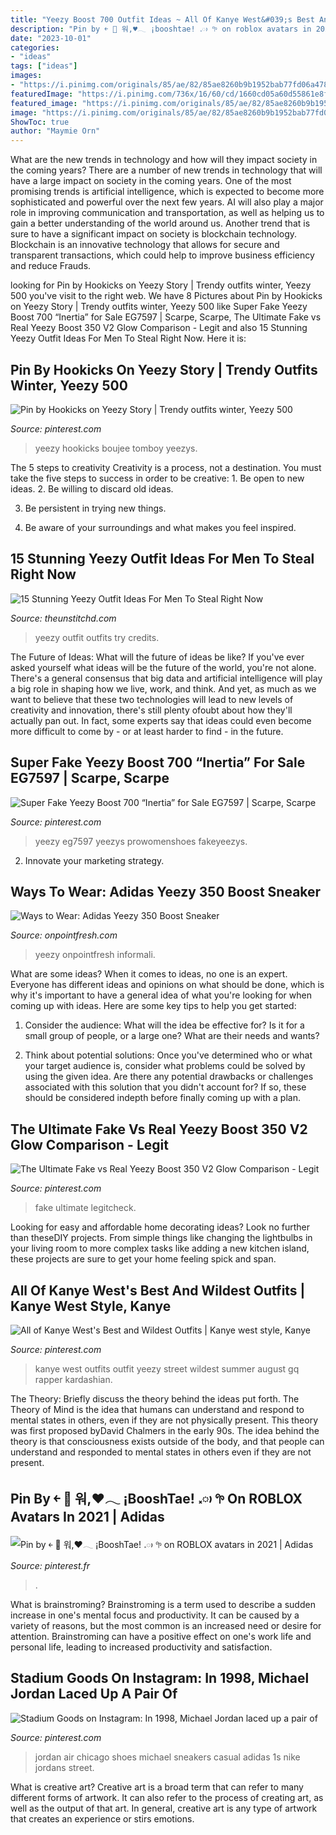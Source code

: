 ```yaml
---
title: "Yeezy Boost 700 Outfit Ideas ~ All Of Kanye West&#039;s Best And Wildest Outfits"
description: "Pin by ￩ 🔌 워,♥︎𓂃 ¡booshtae! 𝅃ᰥ 𖧧 on roblox avatars in 2021"
date: "2023-10-01"
categories:
- "ideas"
tags: ["ideas"]
images:
- "https://i.pinimg.com/originals/85/ae/82/85ae8260b9b1952bab77fd06a478d747.jpg"
featuredImage: "https://i.pinimg.com/736x/16/60/cd/1660cd05a60d55861e8f3805a9af5210.jpg"
featured_image: "https://i.pinimg.com/originals/85/ae/82/85ae8260b9b1952bab77fd06a478d747.jpg"
image: "https://i.pinimg.com/originals/85/ae/82/85ae8260b9b1952bab77fd06a478d747.jpg"
ShowToc: true
author: "Maymie Orn"
---
```



What are the new trends in technology and how will they impact society in the coming years?
There are a number of new trends in technology that will have a large impact on society in the coming years. One of the most promising trends is artificial intelligence, which is expected to become more sophisticated and powerful over the next few years. AI will also play a major role in improving communication and transportation, as well as helping us to gain a better understanding of the world around us. Another trend that is sure to have a significant impact on society is blockchain technology. Blockchain is an innovative technology that allows for secure and transparent transactions, which could help to improve business efficiency and reduce Frauds.

	

		
looking for Pin by Hookicks on Yeezy Story | Trendy outfits winter, Yeezy 500 you've visit to the right web. We have 8 Pictures about Pin by Hookicks on Yeezy Story | Trendy outfits winter, Yeezy 500 like Super Fake Yeezy Boost 700 “Inertia” for Sale EG7597 | Scarpe, Scarpe, The Ultimate Fake vs Real Yeezy Boost 350 V2 Glow Comparison - Legit and also 15 Stunning Yeezy Outfit Ideas For Men To Steal Right Now. Here it is:
		
    
## Pin By Hookicks On Yeezy Story | Trendy Outfits Winter, Yeezy 500

<img loading=lazy src="https://i.pinimg.com/originals/85/ae/82/85ae8260b9b1952bab77fd06a478d747.jpg" onerror="this.onerror=null;this.src='https://tse2.mm.bing.net/th?id=OIP.D3QsOUenwY8TrHPWWTxvGwHaHk&amp;pid=15.1';" alt="Pin by Hookicks on Yeezy Story | Trendy outfits winter, Yeezy 500">

_Source: pinterest.com_

>yeezy hookicks boujee tomboy yeezys. 

	

The 5 steps to creativity
Creativity is a process, not a destination. You must take the five steps to success in order to be creative: 1. Be open to new ideas.
2. Be willing to discard old ideas.

3. Be persistent in trying new things.

4. Be aware of your surroundings and what makes you feel inspired.


    
## 15 Stunning Yeezy Outfit Ideas For Men To Steal Right Now

<img loading=lazy src="https://i2.wp.com/www.theunstitchd.com/wp-content/uploads/2018/07/Yeezy-Outfits-Ideas-For-Men-To-Try.jpg?fit=525%2C1196" onerror="this.onerror=null;this.src='https://tse1.mm.bing.net/th?id=OIP.FzwdTxPSZdpTJywY5yTitQHaQ3&amp;pid=15.1';" alt="15 Stunning Yeezy Outfit Ideas For Men To Steal Right Now">

_Source: theunstitchd.com_

>yeezy outfit outfits try credits. 

	

The Future of Ideas: What will the future of ideas be like?
If you've ever asked yourself what ideas will be the future of the world, you're not alone. There's a general consensus that big data and artificial intelligence will play a big role in shaping how we live, work, and think. And yet, as much as we want to believe that these two technologies will lead to new levels of creativity and innovation, there's still plenty ofoubt about how they'll actually pan out. In fact, some experts say that ideas could even become more difficult to come by - or at least harder to find - in the future.

    
## Super Fake Yeezy Boost 700 “Inertia” For Sale EG7597 | Scarpe, Scarpe

<img loading=lazy src="https://i.pinimg.com/736x/d2/5f/a9/d25fa9fc85af83bed87f9f6901be23fe.jpg" onerror="this.onerror=null;this.src='https://tse4.mm.bing.net/th?id=OIP.CxNFh8dtaZkUKcm_Gfd4WQHaJ3&amp;pid=15.1';" alt="Super Fake Yeezy Boost 700 “Inertia” for Sale EG7597 | Scarpe, Scarpe">

_Source: pinterest.com_

>yeezy eg7597 yeezys prowomenshoes fakeyeezys. 

	

2. Innovate your marketing strategy.

    
## Ways To Wear: Adidas Yeezy 350 Boost Sneaker

<img loading=lazy src="https://onpointfresh.com/wp-content/uploads/2016/03/CWt3stfXAAAN6Eb-580x580.jpg" onerror="this.onerror=null;this.src='https://tse4.mm.bing.net/th?id=OIP.LJgYkxM2nbALX9oKGJ2w8QHaHa&amp;pid=15.1';" alt="Ways to Wear: Adidas Yeezy 350 Boost Sneaker">

_Source: onpointfresh.com_

>yeezy onpointfresh informali. 

	

What are some ideas?
When it comes to ideas, no one is an expert. Everyone has different ideas and opinions on what should be done, which is why it's important to have a general idea of what you're looking for when coming up with ideas. Here are some key tips to help you get started:
1. Consider the audience: What will the idea be effective for? Is it for a small group of people, or a large one? What are their needs and wants?

2. Think about potential solutions: Once you've determined who or what your target audience is, consider what problems could be solved by using the given idea. Are there any potential drawbacks or challenges associated with this solution that you didn't account for? If so, these should be considered indepth before finally coming up with a plan.


    
## The Ultimate Fake Vs Real Yeezy Boost 350 V2 Glow Comparison - Legit

<img loading=lazy src="https://i.pinimg.com/736x/16/60/cd/1660cd05a60d55861e8f3805a9af5210.jpg" onerror="this.onerror=null;this.src='https://tse2.mm.bing.net/th?id=OIP.puxD_JKvjOu2Dveg3LikiAHaHa&amp;pid=15.1';" alt="The Ultimate Fake vs Real Yeezy Boost 350 V2 Glow Comparison - Legit">

_Source: pinterest.com_

>fake ultimate legitcheck. 

	

Looking for easy and affordable home decorating ideas? Look no further than theseDIY projects. From simple things like changing the lightbulbs in your living room to more complex tasks like adding a new kitchen island, these projects are sure to get your home feeling spick and span.

    
## All Of Kanye West&#039;s Best And Wildest Outfits | Kanye West Style, Kanye

<img loading=lazy src="https://i.pinimg.com/originals/93/21/e2/9321e2dafffab4ee35a4ddbd0309da12.jpg" onerror="this.onerror=null;this.src='https://tse2.mm.bing.net/th?id=OIP.KD-K53f8q5yTyiWZxxNwkgHaLH&amp;pid=15.1';" alt="All of Kanye West&#039;s Best and Wildest Outfits | Kanye west style, Kanye">

_Source: pinterest.com_

>kanye west outfits outfit yeezy street wildest summer august gq rapper kardashian. 

	

The Theory: Briefly discuss the theory behind the ideas put forth.
The Theory of Mind is the idea that humans can understand and respond to mental states in others, even if they are not physically present. This theory was first proposed byDavid Chalmers in the early 90s. The idea behind the theory is that consciousness exists outside of the body, and that people can understand and responded to mental states in others even if they are not present.

    
## Pin By ￩ 🔌 워,♥︎𓂃 ¡BooshTae! 𝅃ᰥ 𖧧 On ROBLOX Avatars In 2021 | Adidas

<img loading=lazy src="https://i.pinimg.com/736x/9e/40/c8/9e40c8773ecba48e39cc986682faaf43.jpg" onerror="this.onerror=null;this.src='https://tse3.mm.bing.net/th?id=OIP.Kgva29P3NmAlDNJtHqOYlwHaEK&amp;pid=15.1';" alt="Pin by ￩ 🔌 워,♥︎𓂃 ¡BooshTae! 𝅃ᰥ 𖧧 on ROBLOX avatars in 2021 | Adidas">

_Source: pinterest.fr_

>. 

	

What is brainstroming?
Brainstroming is a term used to describe a sudden increase in one's mental focus and productivity. It can be caused by a variety of reasons, but the most common is an increased need or desire for attention. Brainstroming can have a positive effect on one's work life and personal life, leading to increased productivity and satisfaction.

    
## Stadium Goods On Instagram: In 1998, Michael Jordan Laced Up A Pair Of

<img loading=lazy src="https://i.pinimg.com/originals/7e/7f/cf/7e7fcfffb495068b9815078b7abe19ca.jpg" onerror="this.onerror=null;this.src='https://tse2.mm.bing.net/th?id=OIP.3WCXryRjxvTRuTrIYqWJ6wHaHa&amp;pid=15.1';" alt="Stadium Goods on Instagram: In 1998, Michael Jordan laced up a pair of">

_Source: pinterest.com_

>jordan air chicago shoes michael sneakers casual adidas 1s nike jordans street. 

	

What is creative art?
Creative art is a broad term that can refer to many different forms of artwork. It can also refer to the process of creating art, as well as the output of that art. In general, creative art is any type of artwork that creates an experience or stirs emotions.

